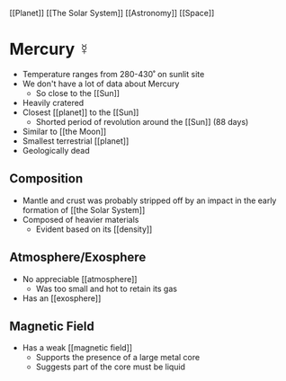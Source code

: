 [[Planet]] [[The Solar System]] [[Astronomy]] [[Space]]

# Mercury ☿
- Temperature ranges from 280-430˚ on sunlit site
- We don't have a lot of data about Mercury
  - So close to the [[Sun]]
- Heavily cratered
- Closest [[planet]] to the [[Sun]]
  - Shorted period of revolution around the [[Sun]] (88 days)
- Similar to [[the Moon]]
- Smallest terrestrial [[planet]]
- Geologically dead

## Composition
- Mantle and crust was probably stripped off by an impact in the early formation of [[the Solar System]]
- Composed of heavier materials
  - Evident based on its [[density]]

## Atmosphere/Exosphere
- No appreciable [[atmosphere]]
  - Was too small and hot to retain its gas
- Has an [[exosphere]]

## Magnetic Field
- Has a weak [[magnetic field]]
  - Supports the presence of a large metal core
  - Suggests part of the core must be liquid
